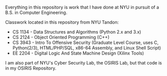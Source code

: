 Everything in this repository is work that I have done at NYU in pursuit of a B.S. in Computer Engineering.

Classwork located in this repository from NYU Tandon:
<ul>
<li>CS 1134 - Data Structures and Algorithms (Python 2.x and 3.x)</li>
<li>CS 2124 - Object Oriented Programming (C++)</li>
<li>CS 3943 - Intro To Offensive Security (Graduate Level Course, uses C, Python(2/3), HTML/PHP/SQL, x86-64 Assembly, and Linux Shell Script)</li>
<li>EE 2204 - Digital Logic And State Machine Design (Xilinx Tools)</li>
</ul>

I am also part of NYU's Cyber Security Lab, the OSIRIS Lab, but that code is in my OSIRIS Repository.
